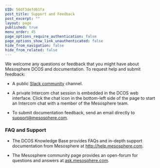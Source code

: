 ```yaml
---
UID: 56df3defd61fa
post_title: Support and Feedback
post_excerpt: ""
layout: page
published: true
menu_order: 45
page_options_require_authentication: false
page_options_show_link_unauthenticated: false
hide_from_navigation: false
hide_from_related: false
---
```

<p>We welcome any questions or feedback that you might have about Mesosphere DCOS and documentation. To request help and submit feedback:</p>

<ul>
<li><p>A public <a href="http://chat.mesosphere.com">Slack community</a> channel.</p></li>
<li><p>A private Intercom chat session is embedded in the DCOS web interface. Click the chat icon in the bottom-left side of the page to start an Intercom chat with a member of the Mesosphere team.</p></li>
<li><p>To submit documentation feedback, send an email directly to <a href="mailto:support@mesosphere.com?subject=Documentation%20feedback">support@mesosphere.com</a>.</p></li>
</ul>

<h3><a name="dcosfaq"></a>FAQ and Support</h3>

<ul>
<li><p>The DCOS Knowledge Base provides FAQs and in-depth support documentation from Mesosphere at <a href="http://help.mesosphere.com" target="_blank">http://help.mesosphere.com</a>.</p></li>
<li><p>The Mesosphere community page provides an open-forum for questions and answers at <a href="http://stackoverflow.com/questions/tagged/mesosphere" target="_blank">ask.mesosphere.com</a>.</p></li>
</ul>